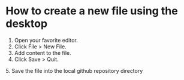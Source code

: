 # How to create a new file using the desktop

1. Open your favorite editor.
2. Click File > New File.
3. Add content to the file.
4. Click Save > Quit.

<Added more details...>
5.  Save the file into the local github repository directory
